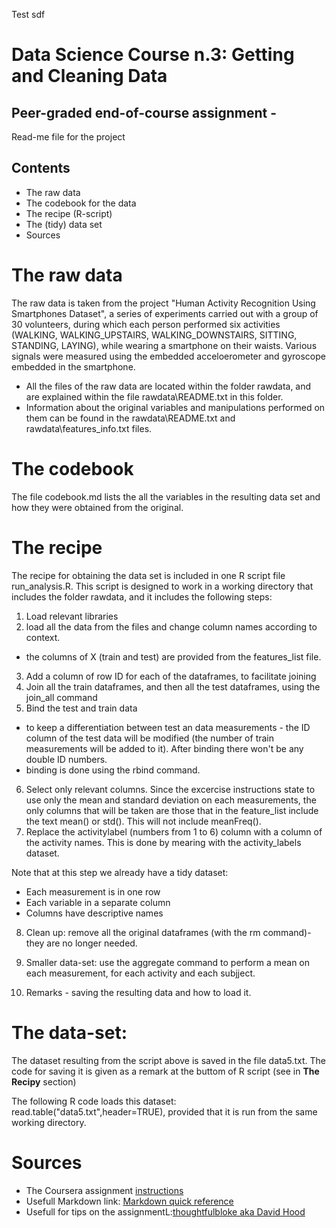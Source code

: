 Test sdf
# Data Science Course n.3: Getting and Cleaning Data
## Peer-graded end-of-course assignment - 

Read-me file for the project

## Contents

* The raw data
* The codebook for the data
* The recipe (R-script)
* The (tidy) data set
* Sources

# The raw data

The raw data is taken from the project "Human Activity Recognition Using Smartphones Dataset", a series of experiments carried out with a group of 30 volunteers, during which each person performed six activities (WALKING, WALKING_UPSTAIRS, WALKING_DOWNSTAIRS, SITTING, STANDING, LAYING), while wearing a smartphone on their waists. Various signals were measured using the embedded acceloerometer and gyroscope embedded in the smartphone.

* All the files of the raw data are located within the folder rawdata, and are explained within the file rawdata\README.txt in this folder.
* Information about the original variables and manipulations performed on them can be found in the rawdata\README.txt and rawdata\features_info.txt files.


# The codebook

The file codebook.md lists the all the variables in the resulting data set and how they were obtained from the original.

# The recipe

The recipe for obtaining the data set is included in one R script file run_analysis.R. This script is designed to work in a working directory that includes the folder rawdata, and it includes the following steps:

1. Load relevant libraries
2. load all the data from the files and change column names according to context. 
  * the columns of X (train and test) are provided from the features_list file.
3. Add a column of row ID for each of the dataframes, to facilitate joining
4. Join all the train dataframes, and then all the test dataframes, using the join_all command
5. Bind the test and train data
  * to keep a differentiation between test an data measurements - the ID column of the test data will be modified (the number of train measurements will be added to it). After binding there won't be any double ID numbers.
  * binding is done using the rbind command.
6. Select only relevant columns. Since the excercise instructions state to use only the mean and standard deviation on each measurements, the only columns that will be taken are those that in the feature_list include the text mean() or std(). This will not include meanFreq().
7. Replace the activitylabel (numbers from 1 to 6) column with a column of the activity names. This is done by mearing with the activity_labels dataset.

Note that at this step we already have a tidy dataset: 
  * Each measurement is in one row 
  * Each variable in a separate column
  * Columns have descriptive names

8. Clean up: remove all the original dataframes (with the rm command)- they are no longer needed.
9. Smaller data-set: use the aggregate command to perform a mean on each measurement, for each activity and each subjject.

10. Remarks - saving the resulting data and how to load it.

# The data-set:

The dataset resulting from the script above is saved in the file data5.txt. The code for saving it is given as a remark at the buttom of R script (see in **The Recipy** section)

The following R code loads this dataset: read.table("data5.txt",header=TRUE), provided that it is run from the same working directory.

# Sources

* The Coursera assignment [instructions](https://www.coursera.org/learn/data-cleaning/peer/FIZtT/getting-and-cleaning-data-course-project)
* Usefull Markdown link: [Markdown quick reference](https://en.support.wordpress.com/markdown-quick-reference)
* Usefull for tips on the assignmentL:[thoughtfulbloke aka David Hood](https://thoughtfulbloke.wordpress.com/2015/09/09/getting-and-cleaning-the-assignment)





